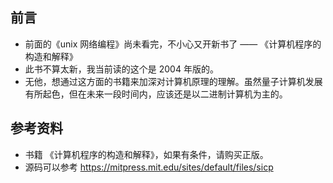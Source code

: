 ## 前言
* 前面的《unix 网络编程》尚未看完，不小心又开新书了 —— 《计算机程序的构造和解释》
* 此书不算太新，我当前读的这个是 2004 年版的。
* 无他，想通过这方面的书籍来加深对计算机原理的理解。虽然量子计算机发展有所起色，但在未来一段时间内，应该还是以二进制计算机为主的。


## 参考资料
* 书籍 《计算机程序的构造和解释》，如果有条件，请购买正版。
* 源码可以参考 https://mitpress.mit.edu/sites/default/files/sicp
